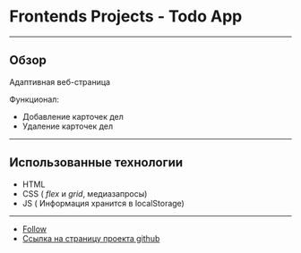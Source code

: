 # Frontends Projects - Todo App
___

## Обзор
Адаптивная веб-страница

Функционал:
 - Добавление карточек дел
 - Удаление карточек дел
___

## Использованные технологии
* HTML
* CSS ( _flex_ и _grid_, медиазапросы)
* JS ( Информация хранится в localStorage) 
___

* [Follow](https://frontendsprojects.com/)
* [Ссылка на страницу проекта github](https://volkova-fe.github.io/Todo-App/)
